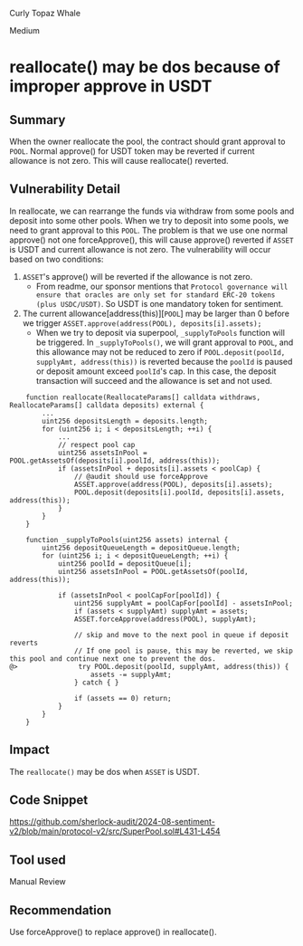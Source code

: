 Curly Topaz Whale

Medium

# reallocate() may be dos because of improper approve in USDT

## Summary
When the owner reallocate the pool, the contract should grant approval to `POOL`. Normal approve() for USDT token may be reverted if current allowance is not zero. This will cause reallocate() reverted.

## Vulnerability Detail
In reallocate, we can rearrange the funds via withdraw from some pools and deposit into some other pools.
When we try to deposit into some pools, we need to grant approval to this `POOL`. The problem is that we use one normal approve() not one forceApprove(), this will cause approve() reverted if `ASSET` is USDT and current allowance is not zero.
The vulnerability will occur based on two conditions:
1. `ASSET`'s approve() will be reverted if the allowance is not zero.  
   - From readme, our sponsor mentions that `Protocol governance will ensure that oracles are only set for standard ERC-20 tokens (plus USDC/USDT)`. So USDT is one mandatory token for sentiment. 
2. The current allowance[address(this)][`POOL`] may be larger than 0 before we trigger `ASSET.approve(address(POOL), deposits[i].assets);`
    - When we try to deposit via superpool, `_supplyToPools` function will be triggered. In `_supplyToPools()`, we will grant approval to `POOL`, and this allowance may not be reduced to zero if `POOL.deposit(poolId, supplyAmt, address(this))` is reverted because the `poolId` is paused or deposit amount exceed `poolId`'s cap. In this case, the deposit transaction will succeed and the allowance is set and not used.

```solidity
    function reallocate(ReallocateParams[] calldata withdraws, ReallocateParams[] calldata deposits) external {
        ...
        uint256 depositsLength = deposits.length;
        for (uint256 i; i < depositsLength; ++i) {
            ...
            // respect pool cap
            uint256 assetsInPool = POOL.getAssetsOf(deposits[i].poolId, address(this));
            if (assetsInPool + deposits[i].assets < poolCap) {
                // @audit should use forceApprove
                ASSET.approve(address(POOL), deposits[i].assets);
                POOL.deposit(deposits[i].poolId, deposits[i].assets, address(this));
            }
        }
    }
```
```solidity
    function _supplyToPools(uint256 assets) internal {
        uint256 depositQueueLength = depositQueue.length;
        for (uint256 i; i < depositQueueLength; ++i) {
            uint256 poolId = depositQueue[i];
            uint256 assetsInPool = POOL.getAssetsOf(poolId, address(this));

            if (assetsInPool < poolCapFor[poolId]) {
                uint256 supplyAmt = poolCapFor[poolId] - assetsInPool;
                if (assets < supplyAmt) supplyAmt = assets;
                ASSET.forceApprove(address(POOL), supplyAmt);

                // skip and move to the next pool in queue if deposit reverts
                // If one pool is pause, this may be reverted, we skip this pool and continue next one to prevent the dos.
@>               try POOL.deposit(poolId, supplyAmt, address(this)) {
                    assets -= supplyAmt;
                } catch { }

                if (assets == 0) return;
            }
        }
    }
```

## Impact
The `reallocate()` may be dos when `ASSET` is USDT.

## Code Snippet
https://github.com/sherlock-audit/2024-08-sentiment-v2/blob/main/protocol-v2/src/SuperPool.sol#L431-L454

## Tool used

Manual Review

## Recommendation
Use forceApprove() to replace approve() in reallocate().